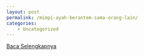 ```yaml
---
layout: post
permalink: /mimpi-ayah-berantem-sama-orang-lain/
categories:
    - Uncategorized
---
```


[Baca Selengkapnya](/05)